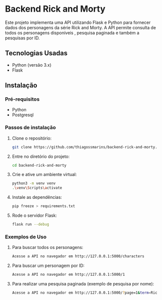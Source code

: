 # Backend Rick and Morty

Este projeto implementa uma API utilizando Flask e Python para fornecer dados dos personagens da série Rick and Morty. A API permite consulta de todos os personagens disponíveis , pesquisa paginada e também a pesquisas por ID.

## Tecnologias Usadas
- Python (versão 3.x)
- Flask

## Instalação

### Pré-requisitos
- Python
- Postgresql

### Passos de instalação
1. Clone o repositório:
   ```bash
   git clone https://github.com/thiagossmarins/backend-rick-and-morty.git

2. Entre no diretório do projeto:
   ```bash
   cd backend-rick-and-morty

3. Crie e ative um ambiente virtual:
   ```bash
   python3 -m venv venv
   .\venv\Scripts\activate

4. Instale as dependências:
   ```bash
   pip freeze > requirements.txt

5. Rode o servidor Flask:
   ```bash
   flask run --debug

### Exemplos de Uso

1. Para buscar todos os personagens:
   ```bash
   Acesse a API no navegador em http://127.0.0.1:5000/characters

2. Para buscar um personagem por ID:
   ```bash
   Acesse a API no navegador em http://127.0.0.1:5000/1

3. Para realizar uma pesquisa paginada (exemplo de pesquisa por nome):
   ```bash
   Acesse a API no navegador em http://127.0.0.1:5000/?page=1&term=Rick
